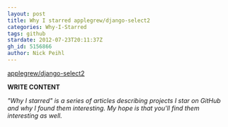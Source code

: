 ```yaml
---
layout: post
title: Why I starred applegrew/django-select2
categories: Why-I-Starred
tags: github
stardate: 2012-07-23T20:11:37Z
gh_id: 5156866
author: Nick Peihl
---
```


[applegrew/django-select2](https://github.com/applegrew/django-select2)

**WRITE CONTENT**

*"Why I starred" is a series of articles describing projects I star on GitHub and why I found them interesting. My hope is that you'll find them interesting as well.*

